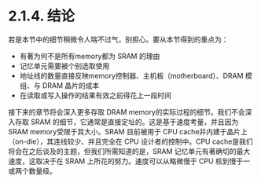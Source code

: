 # 2.1.4. 结论

若是本节中的细节稍微令人喘不过气，别担心。要从本节得到的重点为：

* 有著为何不是所有memory都为 SRAM 的理由
* 记忆单元需要被个别选取使用
* 地址线的数量直接反映memory控制器、主机板（motherboard）、DRAM 模组、与 DRAM 晶片的成本
* 在读取或写入操作的结果有效之前得花上一段时间

接下来的章节将会深入更多存取 DRAM memory的实际过程的细节。我们不会深入存取 SRAM 的细节，它通常是直接定址的。这是基于速度考量，并且因为 SRAM memory受限于其大小。SRAM 目前被用于 CPU cache并内建于晶片上（on-die），其连线较少、并且完全在 CPU 设计者的控制中。CPU cache是我们将会在之后谈及的主题，但我们所需知道的是，SRAM 记忆单元有著确切的最大速度，这取决于在 SRAM 上所花的努力。速度可以从略微慢于 CPU 核到慢于一或两个数量级。

